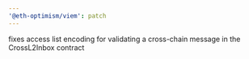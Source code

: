 ```yaml
---
'@eth-optimism/viem': patch
---
```


fixes access list encoding for validating a cross-chain message in the CrossL2Inbox contract
